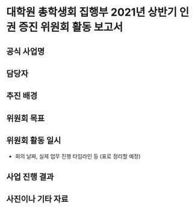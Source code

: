 대학원 총학생회 집행부 2021년 상반기 인권 증진 위원회 활동 보고서
===

<!-- TODO -->
## 공식 사업명

## 담당자

## 추진 배경

## 위원회 목표

## 위원회 활동 일시
- 회의 날짜, 실제 업무 진행 타임라인 등 (표로 정리할 예정)

## 사업 진행 결과

## 사진이나 기타 자료
